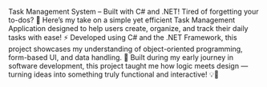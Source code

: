 Task Management System – Built with C# and .NET!
Tired of forgetting your to-dos? 📝 Here’s my take on a simple yet efficient Task Management Application designed to help users create, organize, and track their daily tasks with ease! ⚡
Developed using C# and the .NET Framework, this project showcases my understanding of object-oriented programming, form-based UI, and data handling. 🌟
Built during my early journey in software development, this project taught me how logic meets design — turning ideas into something truly functional and interactive! 💡🚀
